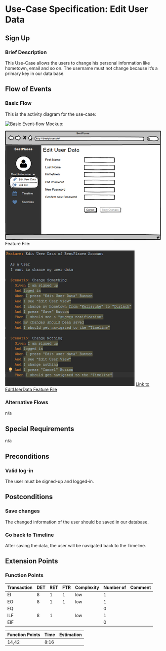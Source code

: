 # Use-Case Specification: Edit User Data
## Sign Up
### Brief Description
This Use-Case allows the users to change his personal information like hometown, email and so on. The username
must not change because it’s a primary key in our data base.
## Flow of Events
### Basic Flow
This is the activity diagram for the use-case:

![Basic Event-flow](FlowEditUserData.png)
Mockup:

![MockUp](MockUpEditUserData.png)
Feature File:

![Feature-file](FeatureEditUserData.png)
[Link to EditUserData Feature File](https://github.com/anonfreak/bestplaces-client/blob/master/src/test/features/edituserdata.feature)
### Alternative Flows
n/a
## Special Requirements
n/a
## Preconditions
### Valid log-in
The user must be signed-up and logged-in.
## Postconditions
### Save changes
The changed information of the user should be saved in our database.
### Go back to Timeline
After saving the data, the user will be navigated back to the Timeline.
## Extension Points
### Function Points
| Transaction | DET | RET | FTR | Complexity | Number of | Comment |
| ----------- | --- | --- | --- | ---------- | --------- | ------- |
| EI | 8 | 1 | 1 | low | 1 |  |
| EO | 8 | 1 | 1 | low | 1 |  |
| EQ |  |  |  |  | 0 |  |
| ILF | 8 | 1 |  | low | 1 |  |
| EIF |  |  |  |  | 0 |  |

| Function Points | Time | Estimation |
| --------------- | ---- | ---------- |
| 14,42 | 8:16 |  |
